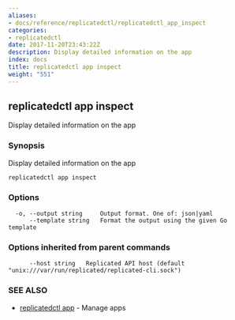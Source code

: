 ```yaml
---
aliases:
- docs/reference/replicatedctl/replicatedctl_app_inspect
categories:
- replicatedctl
date: 2017-11-20T23:43:22Z
description: Display detailed information on the app
index: docs
title: replicatedctl app inspect
weight: "551"
---
```


## replicatedctl app inspect

Display detailed information on the app

### Synopsis


Display detailed information on the app

```
replicatedctl app inspect
```

### Options

```
  -o, --output string     Output format. One of: json|yaml
      --template string   Format the output using the given Go template
```

### Options inherited from parent commands

```
      --host string   Replicated API host (default "unix:///var/run/replicated/replicated-cli.sock")
```

### SEE ALSO
* [replicatedctl app](/api/replicatedctl/replicatedctl_app/)	 - Manage apps

